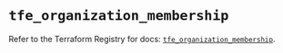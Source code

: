 # `tfe_organization_membership`

Refer to the Terraform Registry for docs: [`tfe_organization_membership`](https://registry.terraform.io/providers/hashicorp/tfe/0.60.0/docs/resources/organization_membership).
